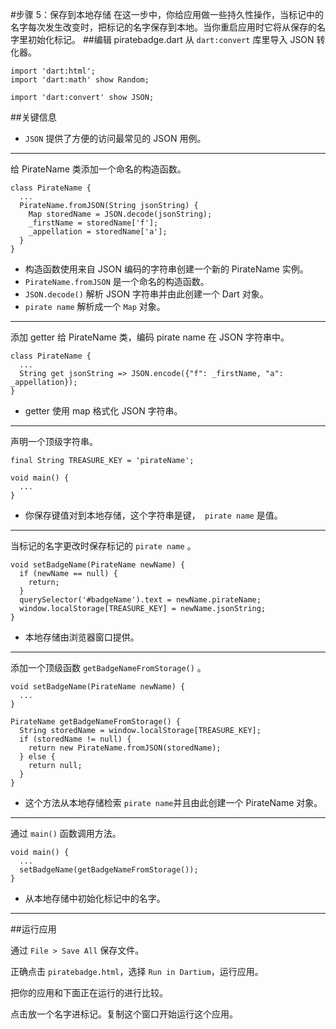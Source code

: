#步骤 5：保存到本地存储
在这一步中，你给应用做一些持久性操作，当标记中的名字每次发生改变时，把标记的名字保存到本地。当你重启应用时它将从保存的名字里初始化标记。
##编辑 piratebadge.dart 
从 `dart:convert` 库里导入 JSON 转化器。

```
import 'dart:html';
import 'dart:math' show Random;

import 'dart:convert' show JSON;
```

##关键信息

- `JSON` 提供了方便的访问最常见的 JSON 用例。  

---
给 PirateName 类添加一个命名的构造函数。

```
class PirateName {
  ...
  PirateName.fromJSON(String jsonString) {
    Map storedName = JSON.decode(jsonString);
    _firstName = storedName['f'];
    _appellation = storedName['a'];
  }
}
```  
- 构造函数使用来自 JSON 编码的字符串创建一个新的 PirateName 实例。
- `PirateName.fromJSON` 是一个命名的构造函数。  
- `JSON.decode()` 解析 JSON 字符串并由此创建一个 Dart 对象。
- `pirate name` 解析成一个 `Map` 对象。    

--- 
添加 getter 给 PirateName 类，编码 pirate name 在 JSON 字符串中。

```
class PirateName {
  ...
  String get jsonString => JSON.encode({"f": _firstName, "a": _appellation});
}
```  
- getter 使用 map 格式化 JSON 字符串。  

---
声明一个顶级字符串。 

```
final String TREASURE_KEY = 'pirateName';

void main() {
  ...
}
```
- 你保存键值对到本地存储，这个字符串是键，` pirate name` 是值。   
 
---
当标记的名字更改时保存标记的 `pirate name` 。

```
void setBadgeName(PirateName newName) {
  if (newName == null) {
    return;
  }
  querySelector('#badgeName').text = newName.pirateName;
  window.localStorage[TREASURE_KEY] = newName.jsonString;
}
```
- 本地存储由浏览器窗口提供。   
 
---
添加一个顶级函数 `getBadgeNameFromStorage()` 。

```
void setBadgeName(PirateName newName) {
  ...
}

PirateName getBadgeNameFromStorage() {
  String storedName = window.localStorage[TREASURE_KEY];
  if (storedName != null) {
    return new PirateName.fromJSON(storedName);
  } else {
    return null;
  }
}
```
- 这个方法从本地存储检索 `pirate name`并且由此创建一个 PirateName 对象。  

---
通过 `main()` 函数调用方法。

```
void main() {
  ...
  setBadgeName(getBadgeNameFromStorage());
}
```
- 从本地存储中初始化标记中的名字。  

---
##运行应用

通过 `File > Save All` 保存文件。

正确点击 `piratebadge.html`，选择 `Run in Dartium`，运行应用。

把你的应用和下面正在运行的进行比较。

点击放一个名字进标记。复制这个窗口开始运行这个应用。


